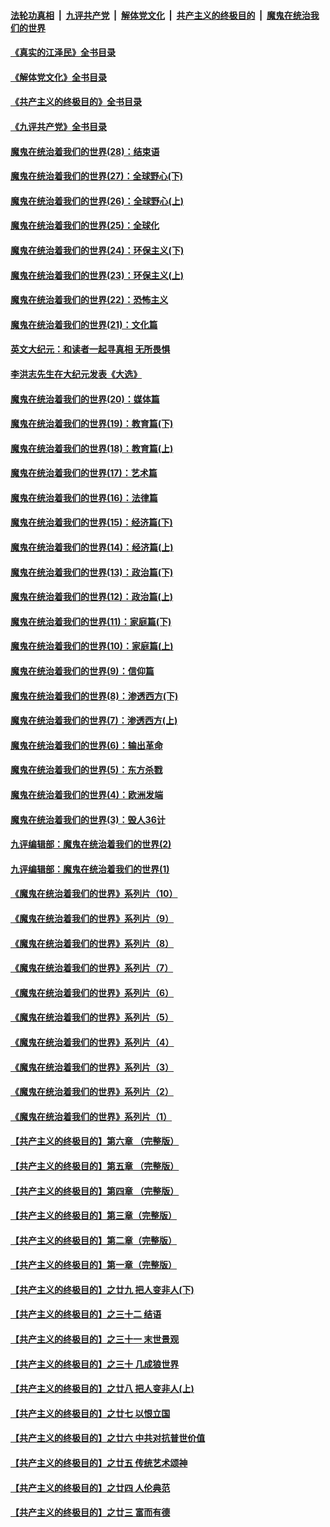 ####  [法轮功真相](../../../../basic/blob/master/README.md?t=08051731) &nbsp;|&nbsp; [九评共产党](../../../../9ping.md/blob/master/README.md?t=08051731) &nbsp;|&nbsp; [解体党文化](../../../../jtdwh.md/blob/master/README.md?t=08051731)  &nbsp;|&nbsp; [共产主义的终极目的](../../../../gczydzjmd.md/blob/master/README.md?t=08051731) &nbsp;|&nbsp; [魔鬼在统治我们的世界](../../../../mgztzwmdsj.md/blob/master/README.md?t=08051731) 

#### [《真实的江泽民》全书目录](../pages/nsc422/n13721399.md?t=08051731) 

#### [《解体党文化》全书目录](../pages/nsc422/n13721157.md?t=08051731) 

#### [《共产主义的终极目的》全书目录](../pages/nsc422/n13721048.md?t=08051731) 

#### [《九评共产党》全书目录](../pages/nsc422/n13708085.md?t=08051731) 

#### [魔鬼在统治着我们的世界(28)：结束语](../pages/nsc422/n10936246.md?t=08051731) 

#### [魔鬼在统治着我们的世界(27)：全球野心(下)](../pages/nsc422/n10928319.md?t=08051731) 

#### [魔鬼在统治着我们的世界(26)：全球野心(上)](../pages/nsc422/n10900318.md?t=08051731) 

#### [魔鬼在统治着我们的世界(25)：全球化](../pages/nsc422/n10788205.md?t=08051731) 

#### [魔鬼在统治着我们的世界(24)：环保主义(下)](../pages/nsc422/n10695307.md?t=08051731) 

#### [魔鬼在统治着我们的世界(23)：环保主义(上)](../pages/nsc422/n10688613.md?t=08051731) 

#### [魔鬼在统治着我们的世界(22)：恐怖主义](../pages/nsc422/n10614727.md?t=08051731) 

#### [魔鬼在统治着我们的世界(21)：文化篇](../pages/nsc422/n10597706.md?t=08051731) 

#### [英文大纪元：和读者一起寻真相 无所畏惧](../pages/nsc422/n12542027.md?t=08051731) 

#### [李洪志先生在大纪元发表《大选》](../pages/nsc422/n12534746.md?t=08051731) 

#### [魔鬼在统治着我们的世界(20)：媒体篇](../pages/nsc422/n10586579.md?t=08051731) 

#### [魔鬼在统治着我们的世界(19)：教育篇(下)](../pages/nsc422/n10564808.md?t=08051731) 

#### [魔鬼在统治着我们的世界(18)：教育篇(上)](../pages/nsc422/n10526970.md?t=08051731) 

#### [魔鬼在统治着我们的世界(17)：艺术篇](../pages/nsc422/n10499093.md?t=08051731) 

#### [魔鬼在统治着我们的世界(16)：法律篇](../pages/nsc422/n10485969.md?t=08051731) 

#### [魔鬼在统治着我们的世界(15)：经济篇(下)](../pages/nsc422/n10469975.md?t=08051731) 

#### [魔鬼在统治着我们的世界(14)：经济篇(上)](../pages/nsc422/n10457370.md?t=08051731) 

#### [魔鬼在统治着我们的世界(13)：政治篇(下)](../pages/nsc422/n10448270.md?t=08051731) 

#### [魔鬼在统治着我们的世界(12)：政治篇(上)](../pages/nsc422/n10444576.md?t=08051731) 

#### [魔鬼在统治着我们的世界(11)：家庭篇(下)](../pages/nsc422/n10440961.md?t=08051731) 

#### [魔鬼在统治着我们的世界(10)：家庭篇(上)](../pages/nsc422/n10435448.md?t=08051731) 

#### [魔鬼在统治着我们的世界(9)：信仰篇](../pages/nsc422/n10432159.md?t=08051731) 

#### [魔鬼在统治着我们的世界(8)：渗透西方(下)](../pages/nsc422/n10429603.md?t=08051731) 

#### [魔鬼在统治着我们的世界(7)：渗透西方(上)](../pages/nsc422/n10426013.md?t=08051731) 

#### [魔鬼在统治着我们的世界(6)：输出革命](../pages/nsc422/n10421536.md?t=08051731) 

#### [魔鬼在统治着我们的世界(5)：东方杀戮](../pages/nsc422/n10417707.md?t=08051731) 

#### [魔鬼在统治着我们的世界(4)：欧洲发端](../pages/nsc422/n10414890.md?t=08051731) 

#### [魔鬼在统治着我们的世界(3)：毁人36计](../pages/nsc422/n10411583.md?t=08051731) 

#### [九评编辑部：魔鬼在统治着我们的世界(2)](../pages/nsc422/n10410036.md?t=08051731) 

#### [九评编辑部：魔鬼在统治着我们的世界(1)](../pages/nsc422/n10406825.md?t=08051731) 

#### [《魔鬼在统治着我们的世界》系列片（10）](../pages/nsc422/n12292670.md?t=08051731) 

#### [《魔鬼在统治着我们的世界》系列片（9）](../pages/nsc422/n12290859.md?t=08051731) 

#### [《魔鬼在统治着我们的世界》系列片（8）](../pages/nsc422/n12287445.md?t=08051731) 

#### [《魔鬼在统治着我们的世界》系列片（7）](../pages/nsc422/n12283425.md?t=08051731) 

#### [《魔鬼在统治着我们的世界》系列片（6）](../pages/nsc422/n12282314.md?t=08051731) 

#### [《魔鬼在统治着我们的世界》系列片（5）](../pages/nsc422/n12281419.md?t=08051731) 

#### [《魔鬼在统治着我们的世界》系列片（4）](../pages/nsc422/n12274024.md?t=08051731) 

#### [《魔鬼在统治着我们的世界》系列片（3）](../pages/nsc422/n12271322.md?t=08051731) 

#### [《魔鬼在统治着我们的世界》系列片（2）](../pages/nsc422/n12269049.md?t=08051731) 

#### [《魔鬼在统治着我们的世界》系列片（1）](../pages/nsc422/n12267575.md?t=08051731) 

#### [【共产主义的终极目的】第六章 （完整版）](../pages/nsc422/n11428913.md?t=08051731) 

#### [【共产主义的终极目的】第五章 （完整版）](../pages/nsc422/n11428912.md?t=08051731) 

#### [【共产主义的终极目的】第四章 （完整版）](../pages/nsc422/n11428907.md?t=08051731) 

#### [【共产主义的终极目的】第三章（完整版）](../pages/nsc422/n11428848.md?t=08051731) 

#### [【共产主义的终极目的】第二章（完整版）](../pages/nsc422/n11428831.md?t=08051731) 

#### [【共产主义的终极目的】第一章（完整版）](../pages/nsc422/n11417651.md?t=08051731) 

#### [【共产主义的终极目的】之廿九 把人变非人(下)](../pages/nsc422/n11344140.md?t=08051731) 

#### [【共产主义的终极目的】之三十二 结语](../pages/nsc422/n11360535.md?t=08051731) 

#### [【共产主义的终极目的】之三十一 末世景观](../pages/nsc422/n11351129.md?t=08051731) 

#### [【共产主义的终极目的】之三十 几成狼世界](../pages/nsc422/n11348280.md?t=08051731) 

#### [【共产主义的终极目的】之廿八 把人变非人(上)](../pages/nsc422/n11340492.md?t=08051731) 

#### [【共产主义的终极目的】之廿七 以恨立国](../pages/nsc422/n11336944.md?t=08051731) 

#### [【共产主义的终极目的】之廿六 中共对抗普世价值](../pages/nsc422/n11324785.md?t=08051731) 

#### [【共产主义的终极目的】之廿五 传统艺术颂神](../pages/nsc422/n11296396.md?t=08051731) 

#### [【共产主义的终极目的】之廿四 人伦典范](../pages/nsc422/n11296397.md?t=08051731) 

#### [【共产主义的终极目的】之廿三 富而有德](../pages/nsc422/n11283598.md?t=08051731) 

